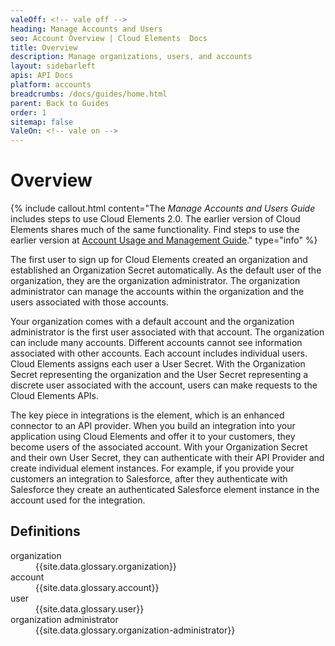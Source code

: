 ```yaml
---
valeOff: <!-- vale off -->
heading: Manage Accounts and Users
seo: Account Overview | Cloud Elements  Docs
title: Overview
description: Manage organizations, users, and accounts
layout: sidebarleft
apis: API Docs
platform: accounts
breadcrumbs: /docs/guides/home.html
parent: Back to Guides
order: 1
sitemap: false
ValeOn: <!-- vale on -->
---
```


# Overview

{% include callout.html content="The <i>Manage Accounts and Users Guide</i> includes steps to use Cloud Elements 2.0. The earlier version of Cloud Elements shares much of the same functionality. Find steps to use the earlier version at <a href=../../platform-api/accounts/account-management.html>Account Usage and Management Guide</a>." type="info" %}

The first user to sign up for Cloud Elements created an organization and established an Organization Secret automatically. As the default user of the organization, they are the organization administrator. The organization administrator can manage the accounts within the organization and the users associated with those accounts.

Your organization comes with a default account and the organization administrator is the first user associated with that account. The organization can include many accounts. Different accounts cannot see information associated with other accounts. Each account includes individual users.  Cloud Elements assigns each user a User Secret. With the Organization Secret representing the organization and the User Secret representing a discrete user associated with the account, users can make requests to the Cloud Elements APIs.

The key piece in integrations is the element, which is an enhanced connector to an API provider. When you build an integration into your application using Cloud Elements and offer it to your customers, they become users of the associated account.  With your Organization Secret and their own User Secret, they can authenticate with their API Provider and create individual element instances. For example, if you provide your customers an integration to Salesforce, after they authenticate with Salesforce they create an authenticated Salesforce element instance in the account used for the integration.

## Definitions

<dl>

<dt id="organization">organization</dt>
<dd>{{site.data.glossary.organization}}</dd>

<dt id="account">account</dt>
<dd>{{site.data.glossary.account}} </dd>

<dt id="user">user</dt>
<dd>{{site.data.glossary.user}}</dd>

<dt id="organization-administrator">organization administrator</dt>
<dd>{{site.data.glossary.organization-administrator}}</dd>

</dl>
